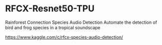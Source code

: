 # RFCX-Resnet50-TPU

Rainforest Connection Species Audio Detection
Automate the detection of bird and frog species in a tropical soundscape

https://www.kaggle.com/c/rfcx-species-audio-detection/

